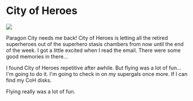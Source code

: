 # City of Heroes

![](http://westkarana.com/images/coh.jpg)

Paragon City needs me back! City of Heroes is letting all the retired superheroes out of the superhero stasis chambers from now until the end of the week. I got a little excited when I read the email. There were some good memories in there...

I found City of Heroes repetitive after awhile. But flying was a lot of fun... I'm going to do it. I'm going to check in on my supergals once more. If I can find my CoH disks.

Flying really was a lot of fun.
